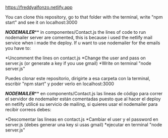 https://freddyalfonzo.netlify.app

You can clone this repository, go to that folder with the terminal, write "npm start" and see it on localhost:3000

***********NODEMAILER*************
in componentes/Contact.js the lines of code to run nodemailer server are comented, this is because i used the netlify mail service when i made the deploy. If u want to use nodemailer for the emails you have to:

*Uncomment the lines on contact.js
*Change the user and pass on server.js (or generate a key if you use gmail)
*Write on terminal "node server.js"


Puedes clonar este repositorio, dirigirte a esa carpeta con la terminal, escribir "npm start" y poder verlo en localhost:3000

***********NODEMAILER*************
en components/Contact.js las lineas de código para correr el servidor de nodemailer están comentadas puesto que al hacer el deploy en netlify utilicé su servicio de mailing, si quieres usar el nodemailer para recibir correos debes:

*Descomentar las lineas en contact.js
*Cambiar el user y el password en server.js (debes generar una key si usas gmail)
*ejecutar en terminal "node server.js"



